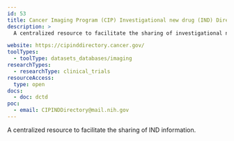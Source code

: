 ```yaml
---
id: 53
title: Cancer Imaging Program (CIP) Investigational new drug (IND) Directory
description: >
  A centralized resource to facilitate the sharing of investigational new drug information.

website: https://cipinddirectory.cancer.gov/
toolTypes:
  - toolType: datasets_databases/imaging
researchTypes:
  - researchType: clinical_trials
resourceAccess:
  type: open
docs:
  - doc: dctd
poc:
  - email: CIPINDDirectory@mail.nih.gov
---
```

A centralized resource to facilitate the sharing of IND information.